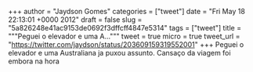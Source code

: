
+++
author = "Jaydson Gomes"
categories = ["tweet"]
date = "Fri May 18 22:13:01 +0000 2012"
draft = false
slug = "5a826248e41ac9153de0692f3dffcff4847e5314"
tags = ["tweet"]
title = """Peguei o elevador e uma A..."""
tweet = true
micro = true
tweet_url = "https://twitter.com/jaydson/status/203609159319552001"
+++
Peguei o elevador e uma Australiana ja puxou assunto. Cansaço da viagem foi embora na hora
